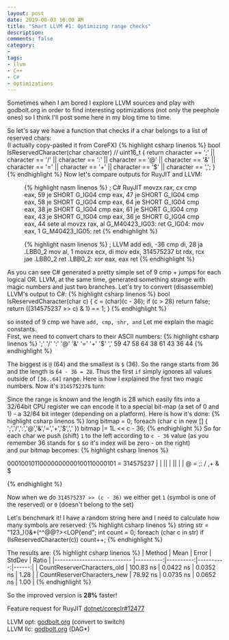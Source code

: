 ```yaml
---
layout: post
date: 2019-08-03 10:00 AM
title: "Smart LLVM #1: Optimizing range checks"
description: 
comments: false
category: 
-
tags:
- llvm
- C++
- C#
- optimizations
---
```


Sometimes when I am bored I explore LLVM sources and play with godbolt.org in order to find interesting optimizations (not only the peephole ones) so I think I'll post some here in my blog time to time. 

So let's say we have a function that checks if a char belongs to a list of reserved chars:  
(I actually copy-pasted it from CoreFX)
{% highlight csharp linenos %}
bool IsReservedCharacter(char character) // uint16_t
{
    return character == ';'
        || character == '/'
        || character == ':'
        || character == '@'
        || character == '&'
        || character == '='
        || character == '+'
        || character == '$'
        || character == ',';
}
{% endhighlight %}
Now let's compare outputs for RuyJIT and LLVM:
<!--more-->

<figure class="alignleft">
{% highlight nasm linenos %}
; C# RuyJIT
  movzx    rax, cx
  cmp      eax, 59
  je       SHORT G_IG04
  cmp      eax, 47
  je       SHORT G_IG04
  cmp      eax, 58
  je       SHORT G_IG04
  cmp      eax, 64
  je       SHORT G_IG04
  cmp      eax, 38
  je       SHORT G_IG04
  cmp      eax, 61
  je       SHORT G_IG04
  cmp      eax, 43
  je       SHORT G_IG04
  cmp      eax, 36
  je       SHORT G_IG04 
  cmp      eax, 44
  sete     al
  movzx    rax, al
G_M40423_IG03:
  ret      
G_IG04:
  mov      eax, 1
G_M40423_IG05:
  ret
{% endhighlight %}
</figure>

<figure class="alignleft">
{% highlight nasm linenos %}
; LLVM
  add edi, -36
  cmp di, 28
  ja .LBB0_2
  mov al, 1
  movzx ecx, di
  mov edx, 314575237   
  bt rdx, rcx
  jae .LBB0_2
  ret
.LBB0_2:
  xor eax, eax
  ret
{% endhighlight %}
</figure>
<figure class="aligncenter">
</figure>

As you can see C# generated a pretty simple set of 9 cmp + jumps for each logical OR. LLVM, at the same time, generated something strange with magic numbers and just two branches. Let's try to convert (disassemble) LLVM's output to C#:
{% highlight csharp linenos %}
bool IsReservedCharacter(char c)
{
    c = (char)(c - 36);
    if (c > 28)
        return false;
    return ((314575237 >> c) & 1) == 1;
}
{% endhighlight %}

so insted of 9 cmp we have `add, cmp, shr, and`
Let me explain the magic constants.  
First, we need to convert chars to their ASCII numbers:
{% highlight csharp linenos %}
';' '/' ':' '@' '&' '=' '+' '$' ','
59  47  58  64  38  61  43  36  44
{% endhighlight %}

The biggest is `@` (64) and the smallest is `$` (36). So the range starts from 36 and the length is `64 - 36 = 28`. Thus the first `if` simply ignores all values outside of `[36..64]` range. Here is how I explained the first two magic numbers. Now it's `314575237`s turn:

Since the range is known and the length is 28 which easily fits into a 32/64bit CPU register we can encode it to a special bit-map (a set of 0 and 1) - a 32/64 bit integer (depending on a platform).
Here is how it's done:
{% highlight csharp linenos %}
long bitmap = 0;
foreach (char c in new [] { ';','/',':','@','&','=','+','$',',' })
    bitmap |= 1L << c - 36;
{% endhighlight %}
So for each char we push (shift) `1` to the left according to `c - 36` value (as you remember 36 stands for `$` so it's index will be zero - on the right)  
and our bitmap becomes:
{% highlight csharp linenos %}
  
00010010110000000000100110000101 = 314575237
   |  | ||          |  ||    | |
   @  = ;:          /  ,+    & $
  
{% endhighlight %}

Now when we do `314575237 >> (c - 36)` we either get `1` (symbol is one of the reserved) or `0` (doesn't belong to the set)

Let's benchmark it! I have a random string here and I need to calculate how many symbols are reserved:
{% highlight csharp linenos %}
string str = "123_)()&*(^^@@$%!*&*()@*(%(+)@_+*(&^%$?><LOP{end";
int count = 0;
foreach (char c in str)
    if (IsReservedCharacter(c))
        count++;
{% endhighlight %}

The results are:
{% highlight csharp linenos %}
|                      Method |      Mean |     Error |    StdDev | Ratio |
|---------------------------- |----------:|----------:|----------:|------:|
| CountReserverCharacters_old | 100.83 ns | 0.0422 ns | 0.0352 ns |  1.28 |
| CountReserverCharacters_new |  78.92 ns | 0.0735 ns | 0.0652 ns |  1.00 |
{% endhighlight %}

So the improved version is **28%** faster!
  
Feature request for RuyJIT [dotnet/coreclr#12477](https://github.com/dotnet/coreclr/issues/12477)

LLVM opt: [godbolt.org](https://godbolt.org/z/2B-00V) (convert to switch)  
LLVM llc: [godbolt.org](https://godbolt.org/z/JSBhgh) (DAG*)  

